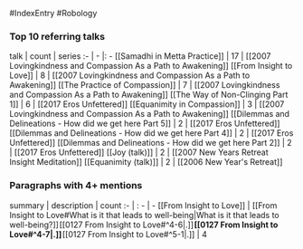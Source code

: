 #IndexEntry #Robology

### Top 10 referring talks
talk | count | series
:- | - |: -
[[Samadhi in Metta Practice]] | 17 | [[2007 Lovingkindness and Compassion As a Path to Awakening]]
[[From Insight to Love]] | 8 | [[2007 Lovingkindness and Compassion As a Path to Awakening]]
[[The Practice of Compassion]] | 7 | [[2007 Lovingkindness and Compassion As a Path to Awakening]]
[[The Way of Non-Clinging Part 1]] | 6 | [[2017 Eros Unfettered]]
[[Equanimity in Compassion]] | 3 | [[2007 Lovingkindness and Compassion As a Path to Awakening]]
[[Dilemmas and Delineations - How did we get here Part 5]] | 2 | [[2017 Eros Unfettered]]
[[Dilemmas and Delineations - How did we get here Part 4]] | 2 | [[2017 Eros Unfettered]]
[[Dilemmas and Delineations - How did we get here Part 2]] | 2 | [[2017 Eros Unfettered]]
[[Joy (talk)]] | 2 | [[2007 New Years Retreat Insight Meditation]]
[[Equanimity (talk)]] | 2 | [[2006 New Year's Retreat]]

### Paragraphs with 4+ mentions
summary | description | count
:- | : - | -
[[From Insight to Love]] | [[From Insight to Love#What is it that leads to well-being\|What is it that leads to well-being?]] [[0127 From Insight to Love#^4-6\|.]] **[[0127 From Insight to Love#^4-7\|.]]** [[0127 From Insight to Love#^5-1\|.]] | 4

